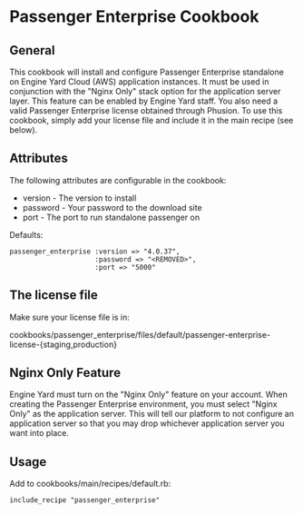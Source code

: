 # Passenger Enterprise Cookbook

## General

This cookbook will install and configure Passenger Enterprise standalone on Engine Yard Cloud (AWS) application instances.  It must be used in conjunction with the "Nginx Only" stack option for the application server layer.  This feature can be enabled by Engine Yard staff.   You also need a valid Passenger Enterprise license obtained through Phusion.  To use this cookbook, simply add your license file and include it in the main recipe (see below).

## Attributes

The following attributes are configurable in the cookbook:

* version - The version to install
* password - Your password to the download site
* port - The port to run standalone passenger on

Defaults:

```
passenger_enterprise :version => "4.0.37",
                     :password => "<REMOVED>",
                     :port => "5000"
```

## The license file

Make sure your license file is in:

  cookbooks/passenger_enterprise/files/default/passenger-enterprise-license-{staging,production}

## Nginx Only Feature

Engine Yard must turn on the "Nginx Only" feature on your account.  When creating the Passenger Enterprise environment, you must select "Nginx Only" as the application server.  This will tell our platform to not configure an application server so that you may drop whichever application server you want into place.


## Usage

Add to cookbooks/main/recipes/default.rb:  

```
include_recipe "passenger_enterprise"
```
